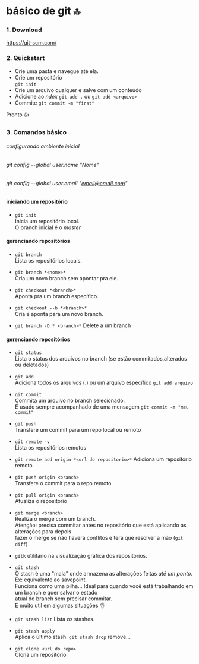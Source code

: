 # básico de git :top:

### 1. Download
https://git-scm.com/


### 2. Quickstart  

  - Crie uma pasta e navegue até ela.
  - Crie um repositório  
    `git init`
  - Crie um arquivo qualquer e salve com um conteúdo  
  - Adicione ao *ndex*
    `git add .` ou `git add <arquivo>`
  - Commite
     `git commit -m "first"`
  
  Pronto :thumbsup:

### 3. Comandos básico

###### configurando ambiente inicial
  ###### git config --global user.name "Nome"  
  ###### git config --global user.email "email@email.com"   


#### iniciando um repositório

* `git init`  
  Inicia um repositório local.  
  O branch inicial é o *master*

#### gerenciando repositórios
* `git branch`  
  Lista os repositórios locais.
 
* `git branch *<nome>*`  
  Cria um novo branch sem apontar pra ele.
  
* `git checkout *<branch>*`  
  Aponta pra um branch específico.
  
* `git checkout --b *<branch>*`  
  Cria e aponta para um novo branch. 
  
* `git branch -D * <branch>*`
  Delete a um branch
  
#### gerenciando repositórios 
* `git status`  
  Lista o status dos arquivos no branch (se estão commitados,alterados ou deletados) 
  
* `git add`  
  Adiciona todos os arquivos (.) ou um arquivo específico `git add arquivo`
  
* `git commit`  
  Commita um arquivo no branch selecionado.  
  É usado sempre acompanhado de uma mensagem `git commit -m "meu commit"`
  
* `git push`  
  Transfere um commit para um repo local ou remoto
  
* `git remote -v`  
  Lista os repositórios remotos  
* `git remote add origin *<url do repositorio>*`
  Adiciona um repositório remoto
  
* `git push origin <branch>`  
   Transfere o commit para o repo remoto.
   
* `git pull origin <branch>`  
   Atualiza o repositório
   
* `git merge <branch>`  
  Realiza o merge com um branch.  
  Atenção: precisa commitar antes no repositório que está aplicando as alterações para depois  
  fazer o merge se não haverá conflitos e terá que resolver a mão (`git diff`)
  
* `gitk`
  utilitário na visualização gráfica dos repositórios.
  
* `git stash`  
  O stash é uma "mala" onde armazena as alterações feitas *até um ponto*. Ex: equivalente ao savepoint.  
  Funciona como uma pilha... Ideal para quando você está trabalhando em um branch e quer salvar o estado  
  atual do branch sem precisar commitar.  
  É muito util em algumas situações :ok_hand:
  
* `git stash list` 
  Lista os stashes.  
  
* `git stash apply`  
 Aplica o último stash. `git stash drop` remove...
 
* `git clone <url do repo>`  
 Clona um repositório 
